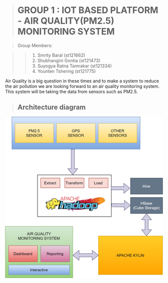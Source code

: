 ># GROUP 1 : IOT BASED PLATFORM - AIR QUALITY(PM2.5) MONITORING SYSTEM

> Group Members:

>>  1. Smrity Baral (st121662)
>>  2. Shubhangini Gontia (st121473)
>>  3. Suyogya Ratna Tamrakar (st121334)
>>  4. Younten Tshering (st121775)

Air Quality is a big question in these times and to make a system to reduce the air pollution we are looking forward to an air quality monitoring system. This system will be taking the data from sensors such as PM2.5.

>## Architecture diagram

![alt](./img/architecture_diagram.jpg)

